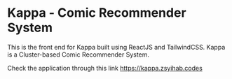 # Kappa - Comic Recommender System

This is the front end for Kappa built using ReactJS and TailwindCSS. Kappa is a Cluster-based Comic Recommender System.

Check the application through this link <https://kappa.zsyihab.codes>
